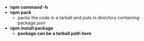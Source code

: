 * **npm command -h**
* **npm pack**
    * packs the code in a tarball and puts in directory containing package.json
* **npm install package**
    * **package can be a tarball path here**

